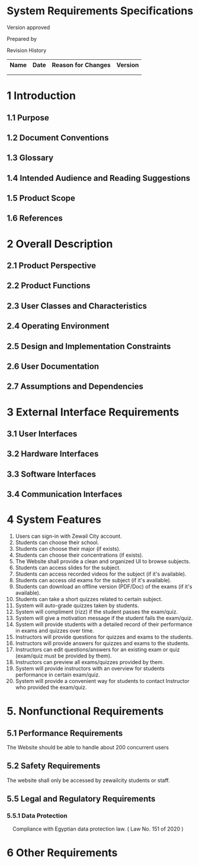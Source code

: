 # System Requirements Specifications #

<Project>

Version <version> approved

Prepared by <author>

<organization>

<date created>

Revision History
<table>
<tr>
<th>Name</th>
<th>Date</th>
<th>Reason for Changes</th>
<th>Version</th>
</tr>
<tr>
<td></td>
<td></td>
<td></td>
<td></td>
</tr>
<tr>
<td></td>
<td></td>
<td></td>
<td></td>
</tr>
</table>

# 1 Introduction #
## 1.1 Purpose ##
## 1.2 Document Conventions ##
## 1.3 Glossary
## 1.4 Intended Audience and Reading Suggestions ##
## 1.5 Product Scope ##
## 1.6 References ##

# 2 Overall Description #
## 2.1 Product Perspective ##
## 2.2 Product Functions ##
## 2.3 User Classes and Characteristics ##
## 2.4 Operating Environment ##
## 2.5 Design and Implementation Constraints ##
## 2.6 User Documentation ##
## 2.7 Assumptions and Dependencies ##

# 3 External Interface Requirements #
## 3.1 User Interfaces ##
## 3.2 Hardware Interfaces ##
## 3.3 Software Interfaces ##
## 3.4 Communication Interfaces ##

# 4 System Features #
1. Users can sign-in with Zewail City account.
1. Students can choose their school.
1. Students can choose their major (if exists).
1. Students can choose their concentrations (if exists).
1. The Website shall provide a clean and organized UI to browse subjects.
1. Students can access slides for the subject.
1. Students can access recorded videos for the subject (if it's available).
1. Students can access old exams for the subject (if it's available).
1. Students can download an offline version (PDF/Doc) of the exams (if it's available).
1. Students can take a short quizzes related to certain subject.
1. System will auto-grade quizzes taken by students.
1. System will compliment (rizz) if the student passes the exam/quiz.
1. System will give a motivation message if the student fails the exam/quiz.
1. System will provide students with a detailed record of their performance in exams and quizzes over time.
1. Instructors will provide questions for quizzes and exams to the students.
1. Instructors will provide answers for quizzes and exams to the students.
1. Instructors can edit questions/answers for an existing exam or quiz (exam/quiz must be provided by them).
1. Instructors can preview all exams/quizzes provided by them.
1. System will provide instructors with an overview for students performance in certain exam/quiz.
1. System will provide a convenient way for students to contact Instructor who provided the exam/quiz.

# 5. Nonfunctional Requirements #
## 5.1 Performance Requirements 
The Website should be able to handle about 200 concurrent users
## 5.2 Safety Requirements 
The website shall only be accessed by zewailcity students or staff.
## 5.5 Legal and Regulatory Requirements
### 5.5.1 Data Protection
&nbsp; &nbsp; Compliance with Egyptian data protection law. ( Law No. 151 of 2020 )

# 6 Other Requirements #

<!--appendix-->

